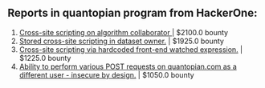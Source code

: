 ## Reports in quantopian program from HackerOne:
1. [Cross-site scripting on algorithm collaborator ](https://hackerone.com/reports/615672) | $2100.0 bounty
2. [Stored cross-site scripting in dataset owner.](https://hackerone.com/reports/708123) | $1925.0 bounty
3. [Cross-site scripting via hardcoded front-end watched expression.](https://hackerone.com/reports/684544) | $1225.0 bounty
4. [Ability to perform various POST requests on quantopian.com as a different user - insecure by design.](https://hackerone.com/reports/837328) | $1050.0 bounty